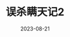 ---
layout: movie-review
title: 误杀瞒天记2
description: >
   编剧很牛。
category: 剧集
img: assets/img/movie/2023/wu_sha_man_tian_ji_2.webp
star: 5
date: 2023-08-21
---
